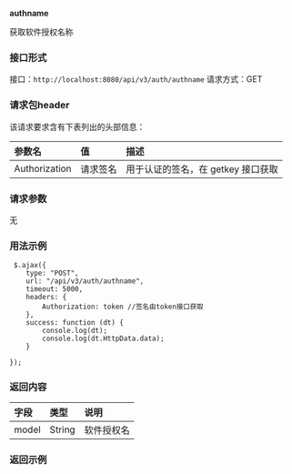 **authname**

获取软件授权名称



### 接口形式

接口：`http://localhost:8080/api/v3/auth/authname`
请求方式：GET

### 请求包header

该请求要求含有下表列出的头部信息：

| 参数名        | 值       | 描述                               |
| :------------ | :------- | :--------------------------------- |
| Authorization | 请求签名 | 用于认证的签名，在 getkey 接口获取 |

### 请求参数

无

### 用法示例 

```
 $.ajax({
    type: "POST",
    url: "/api/v3/auth/authname",
    timeout: 5000,
    headers: {
        Authorization: token //签名由token接口获取
    },
    success: function (dt) {
        console.log(dt);
        console.log(dt.HttpData.data);
    }
 
});
```

### 返回内容

| 字段  | 类型   | 说明       |
| :---- | :----- | :--------- |
| model | String | 软件授权名 |

### 返回示例


